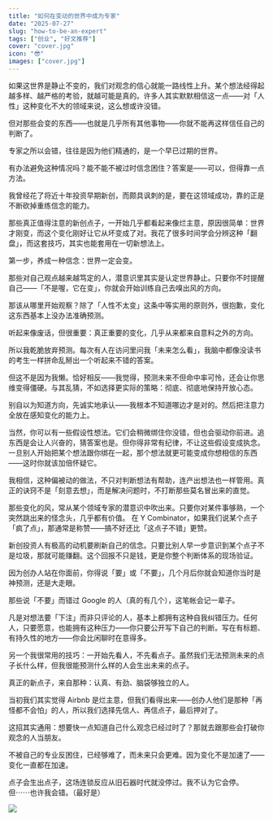```yaml
---
title: "如何在变动的世界中成为专家"
date: "2025-07-27"
slug: "how-to-be-an-expert"
tags: ["创业", "好文推荐"]
cover: "cover.jpg"
icon: "😎"
images: ["cover.jpg"]
---
```

如果这世界是静止不变的，我们对观念的信心就能一路线性上升。某个想法经得起越多样、越严格的考验，就越可能是真的。许多人其实默默相信这一点——对「人性」这种变化不大的领域来说，这么想或许没错。



但对那些会变的东西——也就是几乎所有其他事物——你就不能再这样信任自己的判断了。



专家之所以会错，往往是因为他们精通的，是一个早已过期的世界。



有办法避免这种情况吗？能不能不被过时信念困住？答案是——可以，但得靠一点方法。



我曾经花了将近十年投资早期新创，而颇具讽刺的是，要在这领域成功，靠的正是不断砍掉重练信念的能力。



那些真正值得注意的新创点子，一开始几乎都看起来像烂主意，原因很简单：世界才刚变，而这个变化刚好让它从坏变成了对。我花了很多时间学会分辨这种「翻盘」，而这套技巧，其实也能套用在一切新想法上。



第一步，养成一种信念：世界一定会变。



那些对自己观点越来越笃定的人，潜意识里其实是认定世界静止。只要你不时提醒自己——「不是喔，它在变」，你就会开始训练自己去嗅出风的方向。



那该从哪里开始观察？除了「人性不太变」这条中等实用的原则外，很抱歉，变化这东西基本上没办法准确预测。



听起来像废话，但很重要：真正重要的变化，几乎从来都来自意料之外的方向。



所以我乾脆放弃预测。每次有人在访问里问我「未来怎么看」，我脑中都像没读书的考生一样拼命乱掰出一个听起来不错的答案。



但这不是因为我懒。恰好相反——我觉得，预测未来不但命中率可怜，还会让你思维变得僵硬。与其乱猜，不如选择更实际的策略：彻底、彻底地保持开放心态。



别自以为知道方向，先诚实地承认——我根本不知道哪边才是对的。然后把注意力全放在感知变化的能力上。



当然，你可以有一些假设性想法。它们会稍微绑住你没错，但也会驱动你前进。追东西是会让人兴奋的，猜答案也是。但你得非常有纪律，不让这些假设变成执念。
一旦别人开始把某个想法跟你绑在一起，那个想法就更可能变成你想相信的东西——这时你就该加倍怀疑它。



我相信，这种偏被动的做法，不只对判断想法有帮助，连产出想法也一样管用。真正的诀窍不是「刻意去想」，而是解决问题时，不打断那些莫名冒出来的直觉。



那些变化的风，常从某个领域专家的潜意识中吹出来。只要你对某件事够熟，一个突然跳出来的怪念头，几乎都有价值。
在 Y Combinator，如果我们说某个点子「疯了点」，那通常是称赞——搞不好还比「这点子不错」更赞。



新创投资人有极高的动机要刷新自己的信念。只要比别人早一步意识到某个点子不是垃圾，那就可能赚翻。这个回报不只是钱，更是你整个判断体系的现场验证。



因为创办人站在你面前，你得说「要」或「不要」，几个月后你就会知道你当时是神预测，还是大走眼。



那些说「不要」而错过 Google 的人（真的有几个），这笔帐会记一辈子。



凡是对想法要「下注」而非只评论的人，基本上都拥有这种自我纠错压力。任何人，只要愿意，也能拥有这种压力——你只要公开写下自己的判断。写在有标题、有持久性的地方——你会比闲聊时在意得多。



另一个我很常用的技巧：一开始先看人，不先看点子。虽然我们无法预测未来的点子长什么样，但我很能预测什么样的人会生出未来的点子。



真正的新点子，来自那种：认真、有劲、脑袋够独立的人。



当初我们其实觉得 Airbnb 是烂主意，但我们看得出来——创办人他们是那种「再怪都不会怕」的人，所以我们选择先信人、再信点子，最后押对了。



这招其实通用：想要快一点知道自己什么观念已经过时了？那就去跟那些会打破你观念的人当朋友。



不被自己的专业反困住，已经够难了，而未来只会更难。因为变化不是加速了——变化一直都在加速。



点子会生出点子，这场连锁反应从旧石器时代就没停过。我不认为它会停。
但⋯⋯也许我会错。（最好是）




![](https://prod-files-secure.s3.us-west-2.amazonaws.com/112d0858-5090-4d34-a606-b75eb8d65fd2/46476355-9cf3-4e99-9b7a-3531bc426380/1000202064.png?X-Amz-Algorithm=AWS4-HMAC-SHA256&X-Amz-Content-Sha256=UNSIGNED-PAYLOAD&X-Amz-Credential=ASIAZI2LB4667MIV75W5%2F20250808%2Fus-west-2%2Fs3%2Faws4_request&X-Amz-Date=20250808T194333Z&X-Amz-Expires=3600&X-Amz-Security-Token=IQoJb3JpZ2luX2VjEHQaCXVzLXdlc3QtMiJGMEQCIDsvtDJ%2Fj9gpxA345%2FCIpJ%2FvpwEnvD75VU4R1%2BlDMf0WAiAB%2FVlQ11slAfDsud%2BRzk9Ik9184F9dDgYRroiNGfRwciqIBAit%2F%2F%2F%2F%2F%2F%2F%2F%2F%2F8BEAAaDDYzNzQyMzE4MzgwNSIMX6EvoJEfG946L9AcKtwDiWRdRM35AXEyrMLP9I5BSmVqrr83FmWpRlwv25sFGsBPam5s62DcpaSPxvGLsw5c0o0ZganFXKRZLJZd4uxspVPB45RB1Fj0MttncT2UdPR8IwpQwzdDYv%2BUepThbcqC5SlMG%2BEGRkCpwNh47JrEuNFmGe5I8yT2lNrm5aXLpHlVTUdH8xpWukFcTIqC55k%2BjcTnfzguhtM8jZDm4sPzYym%2Fzy2jvNpS5p3aZ24cPFbVzoOxUL5jlMn3UhqQiVWfxCZ%2BgEIgW%2FfR2R3MmEKlxBo7AfK1rXHX8xx8IwU0u1gCm5g7CIcno66P1kGumoFfyb4oM%2B4HDpWpaRjgsE%2FoDH8iV9wx%2BfrIZI%2FjJ%2B4pY21GJExcEfKV93RBK21L9dlFznXwHFx%2BqopJyKHCfaXeYD1iSD8ScVO3s9nUKha7xLAGK5XiDD4E6xvymexVzQq1pk7UOilx1kJv6Y8ccSX71%2FvMjrN%2BcKvfwKYdtiiJU5zVfTeAOtPVd0%2BJVI0LaUooh4PB%2BNXOymMyLly0TG0OpSZaH4xckh20Y9DD03kfhbzo3YIHoWNLzI5wm%2BpCANgsL5ZXs9PRY2kTDOWIy4l9AANDSoBKV77YflWXAgFECDTktai8nYNNtfD%2FHXkwkp%2FZxAY6pgEH4aCOw39Vy1x30E9DwLo6yMd0Ef6e9n%2BpJg%2FV%2BDUevR%2BCG0BgUlGU9O8%2FNYPkhh8lsbA6ssIKfQ2ALAioNyaKh6d0dnzKKq1h8dZJpsYYvYS%2BVRPiuThX0DjRDyKrA6JLmRtLl2Kw%2FbCRi%2F2iCy3HO2ZeAiMh3oLeNN6Zu4ghKsXwRZFwuocBKFKXpT7xO2j6C2lvzo32MHpQBULtFqzjsCLRfuAl&X-Amz-Signature=b56ca4eba3323f587483082cb2488375857cb3c175f530960a97eeeaf78456ad&X-Amz-SignedHeaders=host&x-amz-checksum-mode=ENABLED&x-id=GetObject)

